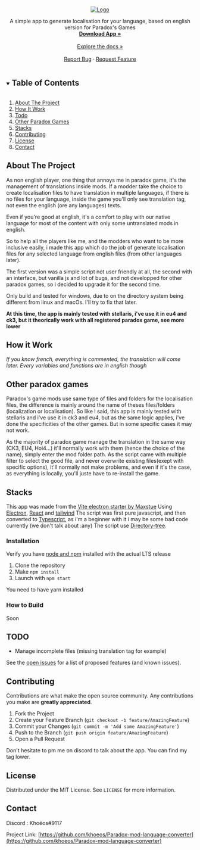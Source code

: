 <!-- PROJECT LOGO -->
<br />
<p align="center">
  <a href="https://github.com/Khoeos/Paradox-mod-localisation-converter">
    <img src="https://cdn.discordapp.com/attachments/461604877072728074/973244558005645322/unknown.png" alt="Logo">
  </a>

  <p align="center">
    A simple app to generate localisation for your language, based on english version for Paradox's Games
    <br />
    <a href="https://github.com/khoeos/Paradox-mod-language-converter/releases"><strong>Download App »</strong></a>
    <br/>
    <br/>
    <a href="https://github.com/khoeos/Paradox-mod-language-converter">Explore the docs »</a>
    <br />
    <br />
    <a href="https://github.com/khoeos/Paradox-mod-language-converter/issues">Report Bug</a>
    ·
    <a href="https://github.com/khoeos/Paradox-mod-language-converter/issues">Request Feature</a>
  </p>
</p>

<!-- TABLE OF CONTENTS -->
<details open="open">
  <summary><h2 style="display: inline-block">Table of Contents</h2></summary>
  <ol>
    <li>
      <a href="#about-the-project">About The Project</a>
    </li>
    <li>
      <a href="#how-it-work">How It Work</a>
    </li>
    <li><a href="#todo">Todo</a></li>
    <li><a href="#other-paradox-games">Other Paradox Games</a></li>
    <li><a href="#stacks">Stacks</a></li>
    <li><a href="#contributing">Contributing</a></li>
    <li><a href="#license">License</a></li>
    <li><a href="#contact">Contact</a></li>
  </ol>
</details>

<!-- ABOUT THE PROJECT -->

## About The Project

As non english player, one thing that annoys me in paradox game, it's the management of translations inside mods. If a modder take the choice to create localisation files to have translation in multiple languages, if there is no files for your language, inside the game you'll only see translation tag, not even the english (ore any languages) texts.

Even if you're good at english, it's a comfort to play with our native language for most of the content with only some untranslated mods in english.

So to help all the players like me, and the modders who want to be more inclusive easily, i made this app which do the job of generate localisation files for any selected language from english files (from other languages later).

The first version was a simple script not user friendly at all, the second with an interface, but vanilla js and lot of bugs, and not developped for other paradox games, so i decided to upgrade it for the second time.

Only build and tested for windows, due to on the directory system being different from linux and macOs. I'll try to fix that later.

**At this time, the app is mainly tested with stellaris, i've use it in eu4 and ck3, but it theorically work with all registered paradox game, see more lower**

<!-- HOW IT WORK -->

## How it Work

_If you know french, everything is commented, the translation will come later. Every variables and functions are in english though_

<!-- OTHER PARADOX GAMES -->

## Other paradox games

Paradox's game mods use same type of files and folders for the localisation files, the difference is mainly around the name of theses files/folders (localization or localisation). So like I said, this app is mainly tested with stellaris and i've use it in ck3 and eu4, but as the same logic applies, i've done the specificities of the other games. But in some specific cases it may not work.

As the majority of paradox game manage the translation in the same way (CK3, EU4, Hoi4...) it'll normally work with them (hence the choice of the name), simply enter the mod folder path.
As the script came with multiple filter to select the good file, and never overwrite existing files(exept with specific options), it'll normally not make problems, and even if it's the case, as everything is locally, you'll juste have to re-install the game.

<!-- Stacks -->

## Stacks

This app was made from the [Vite electron starter by Maxstue](https://github.com/maxstue/vite-reactts-electron-starter)
Using [Electron](https://www.electronjs.org/), [React](https://fr.reactjs.org/) and [tailwind](https://tailwindcss.com/)
The script was first pure javascript, and then converted to [Typescript](), as i'm a beginner with it i may be some bad code currently (we don't talk about :any)
The script use [Directory-tree](https://www.npmjs.com/package/directory-tree).

### Installation

Verify you have [node and npm](https://nodejs.org/en/download/) installed with the actual LTS release

1. Clone the repository
2. Make `npm install`
3. Launch with `npm start`

You need to have yarn installed

### How to Build

Soon

<!-- TODO -->

## TODO

- Manage incomplete files (missing translation tag for example)

See the [open issues](https://github.com/Khoeos/Paradox-mod-localisation-converter/issues) for a list of proposed features (and known issues).

<!-- CONTRIBUTING -->

## Contributing

Contributions are what make the open source community. Any contributions you make are **greatly appreciated**.

1. Fork the Project
2. Create your Feature Branch (`git checkout -b feature/AmazingFeature`)
3. Commit your Changes (`git commit -m 'Add some AmazingFeature'`)
4. Push to the Branch (`git push origin feature/AmazingFeature`)
5. Open a Pull Request

Don't hesitate to pm me on discord to talk about the app. You can find my tag lower.

<!-- LICENSE -->

## License

Distributed under the MIT License. See `LICENSE` for more information.

<!-- CONTACT -->

## Contact

Discord : Khoéos#9117

Project Link: [https://github.com/khoeos/Paradox-mod-language-converter](https://github.com/khoeos/Paradox-mod-language-converter)

<!-- MARKDOWN LINKS & IMAGES -->
<!-- https://www.markdownguide.org/basic-syntax/#reference-style-links -->

[contributors-shield]: https://img.shields.io/github/contributors/Khoeos/repo.svg?style=for-the-badge
[contributors-url]: https://github.com/Khoeos/Paradox-mod-language-converter/graphs/contributors
[forks-shield]: https://img.shields.io/github/forks/Khoeos/repo.svg?style=for-the-badge
[forks-url]: https://github.com/Khoeos/Paradox-mod-language-converter/network/members
[stars-shield]: https://img.shields.io/github/stars/Khoeos/repo.svg?style=for-the-badge
[stars-url]: https://github.com/Khoeos/Paradox-mod-language-converter/stargazers
[issues-shield]: https://img.shields.io/github/issues/Khoeos/repo.svg?style=for-the-badge
[issues-url]: https://github.com/Khoeos/Paradox-mod-language-converter/issues
[license-shield]: https://img.shields.io/github/license/Khoeos/repo.svg?style=for-the-badge
[license-url]: https://github.com/Khoeos/Paradox-mod-language-converter/blob/master/LICENSE.txt
[linkedin-shield]: https://img.shields.io/badge/-LinkedIn-black.svg?style=for-the-badge&logo=linkedin&colorB=555
[linkedin-url]: https://linkedin.com/in/Khoeos
